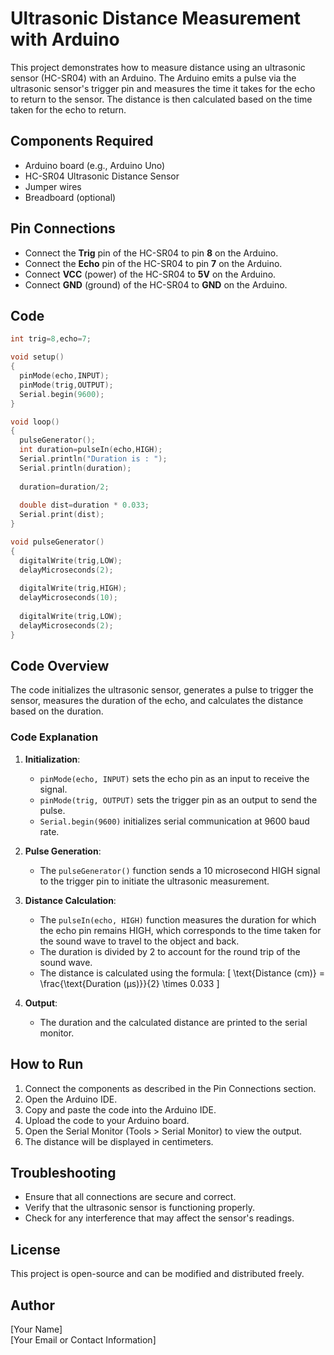 # Ultrasonic Distance Measurement with Arduino

This project demonstrates how to measure distance using an ultrasonic sensor (HC-SR04) with an Arduino. The Arduino emits a pulse via the ultrasonic sensor's trigger pin and measures the time it takes for the echo to return to the sensor. The distance is then calculated based on the time taken for the echo to return.

## Components Required

- Arduino board (e.g., Arduino Uno)
- HC-SR04 Ultrasonic Distance Sensor
- Jumper wires
- Breadboard (optional)

## Pin Connections

- Connect the **Trig** pin of the HC-SR04 to pin **8** on the Arduino.
- Connect the **Echo** pin of the HC-SR04 to pin **7** on the Arduino.
- Connect **VCC** (power) of the HC-SR04 to **5V** on the Arduino.
- Connect **GND** (ground) of the HC-SR04 to **GND** on the Arduino.

## Code 
```C
int trig=8,echo=7;

void setup()
{
  pinMode(echo,INPUT);
  pinMode(trig,OUTPUT);
  Serial.begin(9600);
}

void loop()
{
  pulseGenerator();
  int duration=pulseIn(echo,HIGH);
  Serial.println("Duration is : ");
  Serial.println(duration);
  
  duration=duration/2;
  
  double dist=duration * 0.033;
  Serial.print(dist);
}

void pulseGenerator()
{
  digitalWrite(trig,LOW);
  delayMicroseconds(2);
  
  digitalWrite(trig,HIGH);
  delayMicroseconds(10);
  
  digitalWrite(trig,LOW);
  delayMicroseconds(2); 
}
```

## Code Overview

The code initializes the ultrasonic sensor, generates a pulse to trigger the sensor, measures the duration of the echo, and calculates the distance based on the duration. 

### Code Explanation

1. **Initialization**: 
   - `pinMode(echo, INPUT)` sets the echo pin as an input to receive the signal.
   - `pinMode(trig, OUTPUT)` sets the trigger pin as an output to send the pulse.
   - `Serial.begin(9600)` initializes serial communication at 9600 baud rate.

2. **Pulse Generation**: 
   - The `pulseGenerator()` function sends a 10 microsecond HIGH signal to the trigger pin to initiate the ultrasonic measurement.

3. **Distance Calculation**:
   - The `pulseIn(echo, HIGH)` function measures the duration for which the echo pin remains HIGH, which corresponds to the time taken for the sound wave to travel to the object and back.
   - The duration is divided by 2 to account for the round trip of the sound wave.
   - The distance is calculated using the formula: 
     \[
     \text{Distance (cm)} = \frac{\text{Duration (µs)}}{2} \times 0.033
     \]

4. **Output**: 
   - The duration and the calculated distance are printed to the serial monitor.

## How to Run

1. Connect the components as described in the Pin Connections section.
2. Open the Arduino IDE.
3. Copy and paste the code into the Arduino IDE.
4. Upload the code to your Arduino board.
5. Open the Serial Monitor (Tools > Serial Monitor) to view the output.
6. The distance will be displayed in centimeters.

## Troubleshooting

- Ensure that all connections are secure and correct.
- Verify that the ultrasonic sensor is functioning properly.
- Check for any interference that may affect the sensor's readings.

## License

This project is open-source and can be modified and distributed freely.

## Author

[Your Name]  
[Your Email or Contact Information]

